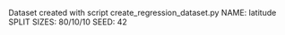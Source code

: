 Dataset created with script create_regression_dataset.py
NAME:           latitude
SPLIT SIZES:    80/10/10
SEED:           42
